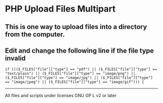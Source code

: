PHP Upload Files Multipart
============

This is one way to upload files into a directory from the computer.
--------------
Edit and change the following line if the file type invalid
--------------
    if ((($_FILES["file"]["type"] == "pdf") || ($_FILES["file"]["type"] == "text/plain") || ($_FILES["file"]["type"] == "image/png") || ($_FILES["file"]["type"] == "image/jpg") || ($_FILES["file"]["type"] == "image/jpeg") || ($_FILES["file"]["type"] == "image/gif"))) {
---------------
All files and scripts under licenses GNU GP L v2 or later
